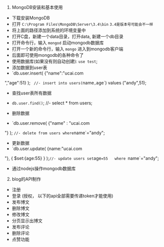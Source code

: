 1. MongoDB安装和基本使用
- 下载安装MongoDB
- 打开 `C:\Program Files\MongoDB\Server\3.4\bin`
  `3.4是版本号可能会不一样`
- 将上面的路径添加到系统的环境变量中
- 打开C盘，新建一个data目录，打开data, 新建一个db目录
- 打开命令行，输入 `mongod` 启动mongodb数据库
- 打开一个新的命令行，输入 `mongo` 进入到mongodb客户端
- 后面即可使用mongodb的各种命令了
- 使用数据库(如果没有则自动创建): `use test`;
- 添加数据到user表
- `db.user.insert( {"name":"ucai.com 

","age":51} ); `
//- insert into users(`name`,`age`) values ("andy",51);

- 查找user表所有数据
- `db.user.find()`; 
//- select * from users;

- 删除数据
- `db.user.remove( {"name" : "ucai.com 

"} ); `
//- delete from users where `name`="andy";

- 更新数据
- `db.user.update( {name:"ucai.com 

"}, { $set:{age:55} } );`
//- update users set `age`=55   where `name`="andy";	

- 通过nodejs操作mongodb数据库


2. blog的API制作
- 注册
- 登录 (授权， 以下的api全部需要传递token才能使用)
- 发布博文
- 删除博文
- 修改博文
- 分页显示出博文
- 发布评论
- 删除评论
- 点赞功能